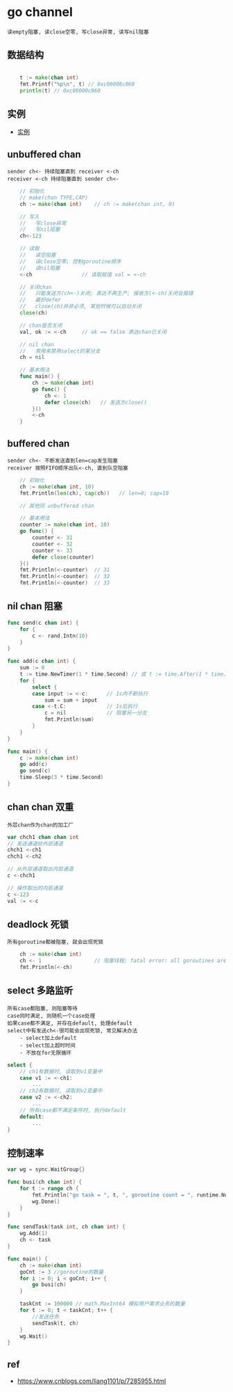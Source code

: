 # go channel

    读empty阻塞, 读close空零, 写close异常, 读写nil阻塞

## 数据结构

```bash
```

```go
	t := make(chan int)
	fmt.Printf("%p\n", t) // 0xc00008c060
	println(t) // 0xc00008c060
```

## 实例

- [实例](src/go/basic/chan_test.go)

## unbuffered chan

    sender ch<- 持续阻塞直到 receiver <-ch
    receiver <-ch 持续阻塞直到 sender ch<-

```go
    // 初始化
    // make(chan TYPE,CAP)
    ch := make(chan int)    // ch := make(chan int, 0)

    // 写入
    //   写close异常
    //   写nil阻塞
    ch<-123

    // 读取
    //   读空阻塞
    //   读close空零; 控制goroutine顺序
    //   读nil阻塞
    <-ch                // 读取赋值 val = <-ch

    // 关闭chan
    //   只能发送方(ch<-)关闭; 表达不再生产; 接收方(<-ch)关闭会报错
    //   最好defer
    //   close(ch)并非必须, 某些时候可以自动关闭
    close(ch)  

    // chan是否关闭 
    val, ok := <-ch     // ok == false 表达chan已关闭

    // nil chan
    //   常用来禁用select的某分支
    ch = nil

    // 基本用法
    func main() {
        ch := make(chan int)
        go func() {
            ch <- 1
            defer close(ch)   // 发送方close()
        }()
        <-ch
    }
```

## buffered chan

    sender ch<- 不断发送直到len=cap发生阻塞
    receiver 按照FIFO顺序出队<-ch, 直到队空阻塞

```go
    // 初始化
    ch := make(chan int, 10)        
    fmt.Println(len(ch), cap(ch))   // len=0; cap=10

    // 其他同 unbuffered chan

    // 基本用法
    counter := make(chan int, 10)
	go func() {
		counter <- 31
		counter <- 32
		counter <- 33
		defer close(counter)
	}()
	fmt.Println(<-counter)  // 31
	fmt.Println(<-counter)  // 32
	fmt.Println(<-counter)  // 33

```

## nil chan 阻塞

```go
func send(c chan int) {
	for {
		c <- rand.Intn(10)
	}
}

func add(c chan int) {
	sum := 0
	t := time.NewTimer(1 * time.Second) // 或 t := time.After(1 * time.Second); <-t
	for {
		select {
		case input := <-c:      // 1s内不断执行
			sum = sum + input
		case <-t.C:             // 1s后执行
			c = nil             // 阻塞另一分支
			fmt.Println(sum)
		}
	}
}

func main() {
	c := make(chan int)
	go add(c)
	go send(c)
	time.Sleep(3 * time.Second)
}
```

## chan chan 双重

    外层chan作为chan的加工厂

```go
var chch1 chan chan int
// 发送通道给外层通道
chch1 <-ch1
chch1 <-ch2

// 从外层通道取出内层通道
c <-chch1

// 操作取出的内层通道
c <-123
val := <-c
```

## deadlock 死锁

    所有goroutine都被阻塞, 就会出现死锁

```go
	ch := make(chan int)
	ch <- 1                 // 阻塞线程; fatal error: all goroutines are asleep - deadlock!
	fmt.Println(<-ch)
```

## select 多路监听

    所有case都阻塞, 则阻塞等待
    case同时满足, 则随机一个case处理
    如果case都不满足, 并存在default, 处理default
    select中有发送ch<-很可能会出现死锁, 常见解决办法
        - select加上default
        - select加上超时时间
        - 不放在for无限循环

```go
select {
	// ch1有数据时, 读取到v1变量中
	case v1 := <-ch1:
		...
	// ch2有数据时, 读取到v2变量中
	case v2 := <-ch2:
		...
	// 所有case都不满足条件时, 执行default
	default:
		...
}
```

## 控制速率

```go
var wg = sync.WaitGroup{}

func busi(ch chan int) {
	for t := range ch {
		fmt.Println("go task = ", t, ", goroutine count = ", runtime.NumGoroutine())
		wg.Done()
	}
}

func sendTask(task int, ch chan int) {
	wg.Add(1)
	ch <- task
}

func main() {
	ch := make(chan int)
	goCnt := 3 //goroutine的数量
	for i := 0; i < goCnt; i++ {
		go busi(ch)
	}

	taskCnt := 100000 // math.MaxInt64 模拟用户需求业务的数量
	for t := 0; t < taskCnt; t++ {
		//发送任务
		sendTask(t, ch)
	}
	wg.Wait()
}
```

## ref

- <https://www.cnblogs.com/liang1101/p/7285955.html>
